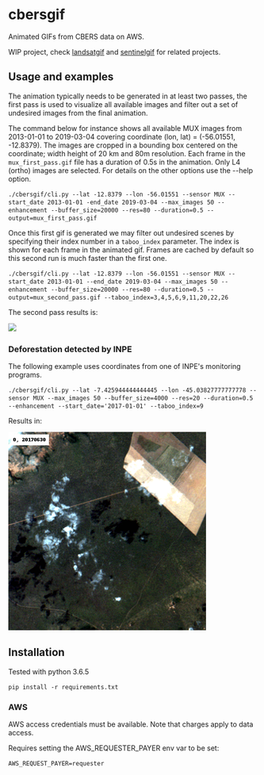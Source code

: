 # cbersgif

Animated GIFs from CBERS data on AWS.

WIP project, check [landsatgif](https://github.com/vincentsarago/landsatgif) and [sentinelgif](https://github.com/fredliporace/sentinelgif) for related projects.

## Usage and examples

The animation typically needs to be generated in at least two passes, the first
pass is used to visualize all available images and filter out a set of undesired
images from the final animation.

The command below for instance shows all available MUX images from 2013-01-01 to 2019-03-04 covering coordinate (lon, lat) = (-56.01551, -12.8379). The images are cropped in a bounding box centered on the coordinate; width height of 20 km and 80m resolution. Each frame in the ```mux_first_pass.gif``` file has a
duration of 0.5s in the animation. Only L4 (ortho) images are selected.
For details on the other options use the --help option.

```
./cbersgif/cli.py --lat -12.8379 --lon -56.01551 --sensor MUX --start_date 2013-01-01 -end_date 2019-03-04 --max_images 50 --enhancement --buffer_size=20000 --res=80 --duration=0.5 --output=mux_first_pass.gif
```

Once this first gif is generated we may filter out undesired scenes by
specifying their index number in a ```taboo_index``` parameter. The index
is shown for each frame in the animated gif. Frames are cached by default so
this second run is much faster than the first one.

```
./cbersgif/cli.py --lat -12.8379 --lon -56.01551 --sensor MUX --start_date 2013-01-01 --end_date 2019-03-04 --max_images 50 --enhancement --buffer_size=20000 --res=80 --duration=0.5 --output=mux_second_pass.gif --taboo_index=3,4,5,6,9,11,20,22,26
```

The second pass results is:

![](img_samples/1426060a-f0a8-11e8-b241-080027243b40.gif)

### Deforestation detected by INPE

The following example uses coordinates from one of INPE's monitoring
programs.

```
./cbersgif/cli.py --lat -7.425944444444445 --lon -45.03827777777778 --sensor MUX --max_images 50 --buffer_size=4000 --res=20 --duration=0.5 --enhancement --start_date='2017-01-01' --taboo_index=9
```

Results in:

![](img_samples/4af2d2c4-f190-11e8-af39-080027243b40.gif)

## Installation

Tested with python 3.6.5

```
pip install -r requirements.txt
```

### AWS

AWS access credentials must be available. Note that charges apply to data access.

Requires setting the AWS_REQUESTER_PAYER env var to be set:

```
AWS_REQUEST_PAYER=requester
```
